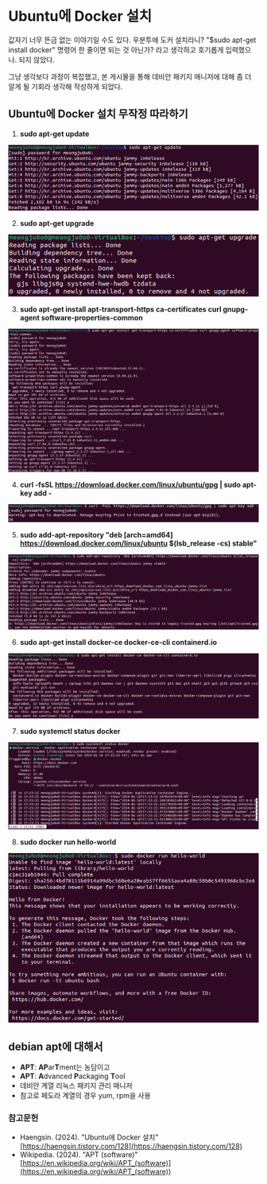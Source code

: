 # Ubuntu에 Docker 설치

<p>값자기 너무 뜬금 없는 이야기일 수도 있다. 우분투에 도커 설치라니? "$sudo apt-get install docker" 명령어 한 줄이면 되는 것 아닌가? 라고 생각하고 호기롭게 입력했으나. 되지 않았다.</p>
<p>그냥 생각보다 과정이 복잡했고, 본 게시물을 통해 데비안 패키지 매니저에 대해 좀 더 알게 될 기회라 생각해 작성하게 되었다.</p>

## Ubuntu에 Docker 설치 무작정 따라하기
1. **sudo apt-get update**

![img](/images/2024-01-16-Ubuntu에%20Docker%20설치/apt-update.png)

2. **sudo apt-get upgrade**

![img](/images/2024-01-16-Ubuntu에%20Docker%20설치/apt-upgrade.png)

3. **sudo apt-get install apt-transport-https ca-certificates curl gnupg-agent software-properties-common**

![img](/images/2024-01-16-Ubuntu에%20Docker%20설치/apt-install-pre.png)

4. **curl -fsSL https://download.docker.com/linux/ubuntu/gpg | sudo apt-key add -**

![img](/images/2024-01-16-Ubuntu에%20Docker%20설치/apt-key-add.png)

5. **sudo add-apt-repository "deb [arch=amd64] https://download.docker.com/linux/ubuntu $(lsb_release -cs) stable"**

![img](/images/2024-01-16-Ubuntu에%20Docker%20설치/apt-add-repo.png)

6. **sudo apt-get install docker-ce docker-ce-cli containerd.io**

![img](/images/2024-01-16-Ubuntu에%20Docker%20설치/apt-install-docker.png)

7. **sudo systemctl status docker**

![img](/images/2024-01-16-Ubuntu에%20Docker%20설치/systemctl-status-docker.png)

8. **sudo docker run hello-world**

![img](/images/2024-01-16-Ubuntu에%20Docker%20설치/docker-run.png)

## debian apt에 대해서
- **APT**: **AP**ar**T**ment는 농담이고
- **APT**: **A**dvanced **P**ackaging **T**ool
- 데비안 계열 리눅스 패키지 관리 매니저
- 참고로 페도라 계열의 경우 yum, rpm을 사용

### 참고문헌
- Haengsin. (2024). "Ubuntu에 Docker 설치" [https://haengsin.tistory.com/128](https://haengsin.tistory.com/128)
- Wikipedia. (2024). "APT (software)" [https://en.wikipedia.org/wiki/APT_(software)](https://en.wikipedia.org/wiki/APT_(software))